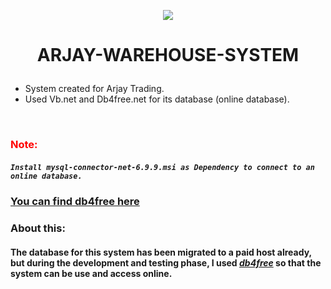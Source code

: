 

<p align="center">
<img src="./Warehouse_Icon.ico">
</p>


<h1><p align="center">
ARJAY-WAREHOUSE-SYSTEM
</p></h1>



- System created for Arjay Trading. <br>
- Used Vb.net and Db4free.net for its database (online database).
<br>

### <span style="color:red">Note: </span>
##### `Install mysql-connector-net-6.9.9.msi as Dependency to connect to an online database.`

 ### [You can find db4free here ](https://db4free.net/) <br>



### **About this:** <br>
#### The database for this system has been migrated to a paid host already, but during the development and testing phase, I used _[db4free](https://db4free.net/)_ so that the system can be use and access online.
